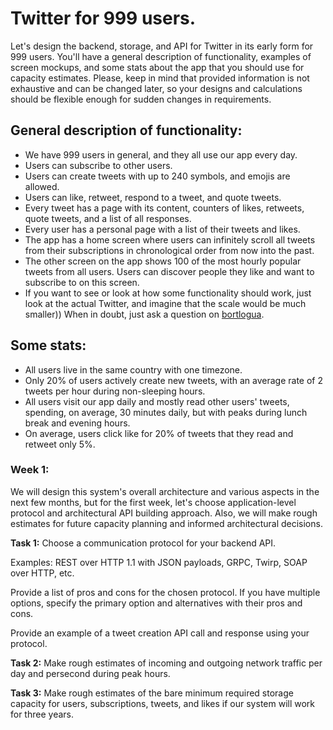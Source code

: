 # Twitter for 999 users.

Let's design the backend, storage, and API for Twitter in its early form for 999 users. You'll have a general description of functionality, examples of screen mockups, and some stats about the app that you should use for capacity estimates. Please, keep in mind that provided information is not exhaustive and can be changed later, so your designs and calculations should be flexible enough for sudden changes in requirements.

## General description of functionality:

 - We have 999 users in general, and they all use our app every day.
 - Users can subscribe to other users.
 - Users can create tweets with up to 240 symbols, and emojis are allowed.
 - Users can like, retweet, respond to a tweet, and quote tweets.
 - Every tweet has a page with its content, counters of likes, retweets, quote tweets, and a list of all responses.
 - Every user has a personal page with a list of their tweets and likes.
 - The app has a home screen where users can infinitely scroll all tweets from their subscriptions in chronological order from now into the past.
 - The other screen on the app shows 100 of the most hourly popular tweets from all users. Users can discover people they like and want to subscribe to on this screen.
 - If you want to see or look at how some functionality should work, just look at the actual Twitter, and imagine that the scale would be much smaller)) When in doubt, just ask a question on [bortlogua](https://t.me/bortlogua).

 

## Some stats:

 - All users live in the same country with one timezone.
 - Only 20% of users actively create new tweets, with an average rate of 2 tweets per hour during non-sleeping hours.
 - All users visit our app daily and mostly read other users' tweets, spending, on average, 30 minutes daily, but with peaks during lunch break and evening hours.
 - On average, users click like for 20% of tweets that they read and retweet only 5%.


### Week 1:

We will design this system's overall architecture and various aspects in the next few months, but for the first week, let's choose application-level protocol and architectural API building approach. 
Also, we will make rough estimates for future capacity planning and informed architectural decisions.

**Task 1:** Choose a communication protocol for your backend API. 

Examples: REST over HTTP 1.1 with JSON payloads, GRPC, Twirp, SOAP over HTTP, etc. 

Provide a list of pros and cons for the chosen protocol. If you have multiple options, specify the primary option and alternatives with their pros and cons.

Provide an example of a tweet creation API call and response using your protocol.

**Task 2:** Make rough estimates of incoming and outgoing network traffic per day and persecond during peak hours.

**Task 3:** Make rough estimates of the bare minimum required storage capacity for users, subscriptions, tweets, and likes if our system will work for three years.

